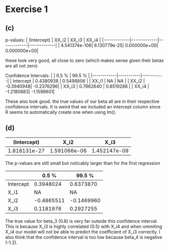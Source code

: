 # Exercise 1
## (c)
p-values:
| (Intercept) |    XX_i2    |    XX_i3    |    XX_i4    |
|-------------|-------------|-------------|-------------|
| 4.541374e-106| 6.130779e-25| 0.000000e+00| 0.000000e+00|

these look very good, all close to zero (which makes sense given their betas are all not zero)

Confidence Intervals:
|            | 0.5 %     | 99.5 %    |
|------------|-----------|-----------|
| Intercept  | 0.4380938 | 0.5498806 |
| XX_i1      | NA        | NA        |
| XX_i2      | -0.3940948| -0.2376296|
| XX_i3      | 0.7662640 | 0.8519288 |
| XX_i4      | -1.2180883| -1.1599601|

These also look good. the true values of our beta all are in their respective confidence intervals. It is weird that we included an intercept column since R seems to automatically create one when using lm().
## (d)
| (Intercept) |    X_i2    |    X_i3    |
|-------------|------------|------------|
| 1.818131e-27| 1.591066e-06| 1.452147e-09|

The p-values are still small but noticably larger than for the first regression

|            | 0.5 %     | 99.5 %    |
|------------|-----------|-----------|
| Intercept  | 0.3948024 | 0.6373870 |
| X_i1       | NA        | NA        |
| X_i2       | -0.4865511| -0.1469960|
| X_i3       | 0.1181976 | 0.2927255 |

The true value for beta_3 (0.8) is very far outside this confidence interval. This is because X_i3 is highly correlated (0.5) with X_i4 and when ommiting X_i4 our model will not be able to predict the coefficient of X_i3 correctly. I also think that the confidence interval is too low because beta_4 is negative (-1.2).
